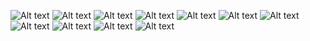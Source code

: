 ![Alt text](ScreenShots/1.png) ![Alt text](ScreenShots/2.png) ![Alt text](ScreenShots/3.png) ![Alt text](ScreenShots/4.png) ![Alt text](ScreenShots/5.png) ![Alt text](ScreenShots/6.png) ![Alt text](ScreenShots/7.png) ![Alt text](ScreenShots/8.png) ![Alt text](ScreenShots/9.png) ![Alt text](ScreenShots/10.png) ![Alt text](ScreenShots/11.png)
